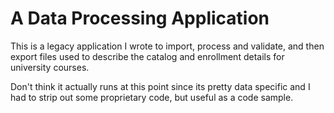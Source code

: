 # A Data Processing Application

This is a legacy application I wrote to import, process and validate, and then export files used to describe the catalog and enrollment details for university courses.

Don't think it actually runs at this point since its pretty data specific and I had to strip out some proprietary code, but useful as a code sample.
